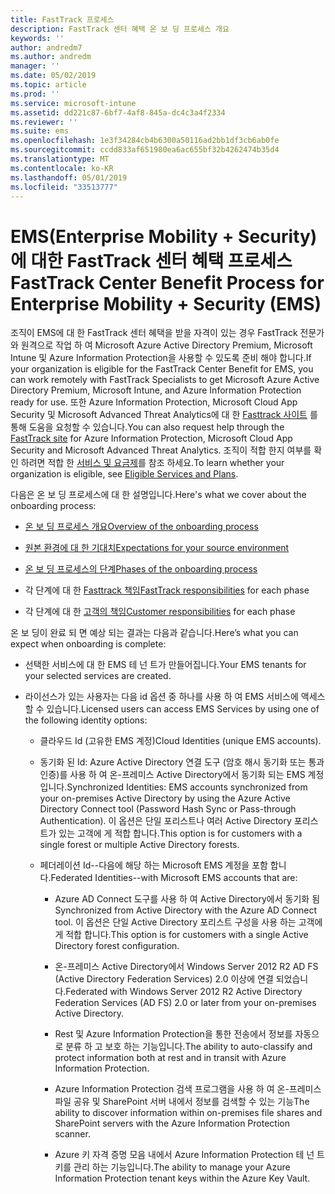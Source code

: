 ```yaml
---
title: FastTrack 프로세스
description: FastTrack 센터 혜택 온 보 딩 프로세스 개요
keywords: ''
author: andredm7
ms.author: andredm
manager: ''
ms.date: 05/02/2019
ms.topic: article
ms.prod: ''
ms.service: microsoft-intune
ms.assetid: dd221c87-6bf7-4af8-845a-dc4c3a4f2334
ms.reviewer: ''
ms.suite: ems
ms.openlocfilehash: 1e3f34284cb4b6300a50116ad2bb1df3cb6ab0fe
ms.sourcegitcommit: ccdd833af651980ea6ac655bf32b4262474b35d4
ms.translationtype: MT
ms.contentlocale: ko-KR
ms.lasthandoff: 05/01/2019
ms.locfileid: "33513777"
---
```

# <a name="fasttrack-center-benefit-process-for-enterprise-mobility--security-ems"></a><span data-ttu-id="f6e4d-103">EMS(Enterprise Mobility + Security)에 대한 FastTrack 센터 혜택 프로세스</span><span class="sxs-lookup"><span data-stu-id="f6e4d-103">FastTrack Center Benefit Process for Enterprise Mobility + Security (EMS)</span></span>
<span data-ttu-id="f6e4d-104">조직이 EMS에 대 한 FastTrack 센터 혜택을 받을 자격이 있는 경우 FastTrack 전문가와 원격으로 작업 하 여 Microsoft Azure Active Directory Premium, Microsoft Intune 및 Azure Information Protection을 사용할 수 있도록 준비 해야 합니다.</span><span class="sxs-lookup"><span data-stu-id="f6e4d-104">If your organization is eligible for the FastTrack Center Benefit for EMS, you can work remotely with FastTrack Specialists to get Microsoft Azure Active Directory Premium, Microsoft Intune, and Azure Information Protection ready for use.</span></span> <span data-ttu-id="f6e4d-105">또한 Azure Information Protection, Microsoft Cloud App Security 및 Microsoft Advanced Threat Analytics에 대 한 [Fasttrack 사이트](https://www.microsoft.com/fasttrack/microsoft-365/ems) 를 통해 도움을 요청할 수 있습니다.</span><span class="sxs-lookup"><span data-stu-id="f6e4d-105">You can also request help through the [FastTrack site](https://www.microsoft.com/fasttrack/microsoft-365/ems) for Azure Information Protection, Microsoft Cloud App Security and Microsoft Advanced Threat Analytics.</span></span> <span data-ttu-id="f6e4d-106">조직이 적합 한지 여부를 확인 하려면 적합 한 [서비스 및 요금제](M365-eligible-services-and-plans.md)를 참조 하세요.</span><span class="sxs-lookup"><span data-stu-id="f6e4d-106">To learn whether your organization is eligible, see [Eligible Services and Plans](M365-eligible-services-and-plans.md).</span></span>


<span data-ttu-id="f6e4d-107">다음은 온 보 딩 프로세스에 대 한 설명입니다.</span><span class="sxs-lookup"><span data-stu-id="f6e4d-107">Here's what we cover about the onboarding process:</span></span>

-   [<span data-ttu-id="f6e4d-108">온 보 딩 프로세스 개요</span><span class="sxs-lookup"><span data-stu-id="f6e4d-108">Overview of the onboarding process</span></span>](EMS-fasttrack-benefit-overview.md)

-   [<span data-ttu-id="f6e4d-109">원본 환경에 대 한 기대치</span><span class="sxs-lookup"><span data-stu-id="f6e4d-109">Expectations for your source environment</span></span>](EMS-source-environment-expectations.md)

-   [<span data-ttu-id="f6e4d-110">온 보 딩 프로세스의 단계</span><span class="sxs-lookup"><span data-stu-id="f6e4d-110">Phases of the onboarding process</span></span>](EMS-onboarding-phases.md)

-   <span data-ttu-id="f6e4d-111">각 단계에 대 한 [Fasttrack 책임](EMS-fasttrack-responsibilities.md)</span><span class="sxs-lookup"><span data-stu-id="f6e4d-111">[FastTrack responsibilities](EMS-fasttrack-responsibilities.md) for each phase</span></span>

-   <span data-ttu-id="f6e4d-112">각 단계에 대 한 [고객의 책임](EMS-your-responsibilities.md)</span><span class="sxs-lookup"><span data-stu-id="f6e4d-112">[Customer responsibilities](EMS-your-responsibilities.md) for each phase</span></span>

<span data-ttu-id="f6e4d-113">온 보 딩이 완료 되 면 예상 되는 결과는 다음과 같습니다.</span><span class="sxs-lookup"><span data-stu-id="f6e4d-113">Here’s what you can expect when onboarding is complete:</span></span>

-   <span data-ttu-id="f6e4d-114">선택한 서비스에 대 한 EMS 테 넌 트가 만들어집니다.</span><span class="sxs-lookup"><span data-stu-id="f6e4d-114">Your EMS tenants for your selected services are created.</span></span>

-   <span data-ttu-id="f6e4d-115">라이선스가 있는 사용자는 다음 id 옵션 중 하나를 사용 하 여 EMS 서비스에 액세스할 수 있습니다.</span><span class="sxs-lookup"><span data-stu-id="f6e4d-115">Licensed users can access EMS Services by using one of the following identity options:</span></span>

    -   <span data-ttu-id="f6e4d-116">클라우드 Id (고유한 EMS 계정)</span><span class="sxs-lookup"><span data-stu-id="f6e4d-116">Cloud Identities (unique EMS accounts).</span></span>

    -   <span data-ttu-id="f6e4d-117">동기화 된 Id: Azure Active Directory 연결 도구 (암호 해시 동기화 또는 통과 인증)를 사용 하 여 온-프레미스 Active Directory에서 동기화 되는 EMS 계정입니다.</span><span class="sxs-lookup"><span data-stu-id="f6e4d-117">Synchronized Identities: EMS accounts synchronized from your on-premises Active Directory by using the Azure Active Directory Connect tool (Password Hash Sync or Pass-through Authentication).</span></span> <span data-ttu-id="f6e4d-118">이 옵션은 단일 포리스트나 여러 Active Directory 포리스트가 있는 고객에 게 적합 합니다.</span><span class="sxs-lookup"><span data-stu-id="f6e4d-118">This option is for customers with a single forest or multiple Active Directory forests.</span></span>

    -   <span data-ttu-id="f6e4d-119">페더레이션 Id--다음에 해당 하는 Microsoft EMS 계정을 포함 합니다.</span><span class="sxs-lookup"><span data-stu-id="f6e4d-119">Federated Identities--with Microsoft EMS accounts that are:</span></span>

        -   <span data-ttu-id="f6e4d-120">Azure AD Connect 도구를 사용 하 여 Active Directory에서 동기화 됨</span><span class="sxs-lookup"><span data-stu-id="f6e4d-120">Synchronized from Active Directory with the Azure AD Connect tool.</span></span> <span data-ttu-id="f6e4d-121">이 옵션은 단일 Active Directory 포리스트 구성을 사용 하는 고객에 게 적합 합니다.</span><span class="sxs-lookup"><span data-stu-id="f6e4d-121">This option is for customers with a single Active Directory forest configuration.</span></span>

        -   <span data-ttu-id="f6e4d-122">온-프레미스 Active Directory에서 Windows Server 2012 R2 AD FS (Active Directory Federation Services) 2.0 이상에 연결 되었습니다.</span><span class="sxs-lookup"><span data-stu-id="f6e4d-122">Federated with Windows Server 2012 R2 Active Directory Federation Services (AD FS) 2.0 or later from your on-premises Active Directory.</span></span>

        -   <span data-ttu-id="f6e4d-123">Rest 및 Azure Information Protection을 통한 전송에서 정보를 자동으로 분류 하 고 보호 하는 기능입니다.</span><span class="sxs-lookup"><span data-stu-id="f6e4d-123">The ability to auto-classify and protect information both at rest and in transit with Azure Information Protection.</span></span> 

        -   <span data-ttu-id="f6e4d-124">Azure Information Protection 검색 프로그램을 사용 하 여 온-프레미스 파일 공유 및 SharePoint 서버 내에서 정보를 검색할 수 있는 기능</span><span class="sxs-lookup"><span data-stu-id="f6e4d-124">The ability to discover information within on-premises file shares and SharePoint servers with the Azure Information Protection scanner.</span></span> 

        -   <span data-ttu-id="f6e4d-125">Azure 키 자격 증명 모음 내에서 Azure Information Protection 테 넌 트 키를 관리 하는 기능입니다.</span><span class="sxs-lookup"><span data-stu-id="f6e4d-125">The ability to manage your Azure Information Protection tenant keys within the Azure Key Vault.</span></span> 
